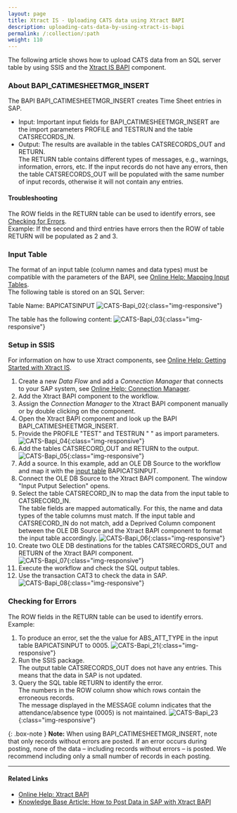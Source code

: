 ```yaml
---
layout: page
title: Xtract IS - Uploading CATS data using Xtract BAPI
description: uploading-cats-data-by-using-xtract-is-bapi
permalink: /:collection/:path
weight: 110
---
```


The following article shows how to upload CATS data from an SQL server table by using SSIS and the [Xtract IS BAPI](https://help.theobald-software.com/en/xtract-is/bapi) component.

### About BAPI_CATIMESHEETMGR_INSERT

The BAPI BAPI_CATIMESHEETMGR_INSERT creates Time Sheet entries in SAP.

- Input:
Important input fields for BAPI_CATIMESHEETMGR_INSERT are the import parameters PROFILE and TESTRUN and the table CATSRECORDS_IN. 
- Output:
The results are available in the tables CATSRECORDS_OUT and RETURN. <br>
The RETURN table contains different types of messages, e.g., warnings, information, errors, etc. 
If the input records do not have any errors, then the table CATSRECORDS_OUT will be populated with the same number of input records, otherwise it will not contain any entries. <br>

#### Troubleshooting
The ROW fields in the RETURN table can be used to identify errors, see [Checking for Errors](#checking-for-errors).<br>
Example: If the second and third entries have errors then the ROW of table RETURN will be populated as 2 and 3.

### Input Table

The format of an input table (column names and data types) must be compatible with the parameters of the BAPI, see [Online Help: Mapping Input Tables](https://help.theobald-software.com/en/xtract-is/bapi/parameters#mapping-input-tables).<br>
The following table is stored on an SQL Server:

Table Name: BAPICATSINPUT
![CATS-Bapi_02](/img/contents/xis/CATS-Bapi_02.png){:class="img-responsive"}

The table has the following content:
![CATS-Bapi_03](/img/contents/xis/CATS-Bapi_03.png){:class="img-responsive"}

### Setup in SSIS

For information on how to use Xtract components, see [Online Help: Getting Started with Xtract IS](https://help.theobald-software.com/en/xtract-is/getting-started).

1. Create a new *Data Flow* and add a *Connection Manager* that connects to your SAP system, see [Online Help: Connection Manager](https://help.theobald-software.com/en/xtract-is/sap-connection/the-connection-manager).
2. Add the Xtract BAPI component to the workflow.
3. Assign the *Connection Manager* to the Xtract BAPI component manually or by double clicking on the component.
4. Open the Xtract BAPI component and look up the BAPI BAPI_CATIMESHEETMGR_INSERT.
5. Provide the PROFILE "TEST" and TESTRUN " " as import parameters.<br>
![CATS-Bapi_04](/img/contents/xis/BAPI-CATS-Imports.png){:class="img-responsive"}
6. Add the tables CATSRECORD_OUT and RETURN to the output.<br>
![CATS-Bapi_05](/img/contents/xis/BAPI-CATS-Tables.png){:class="img-responsive"}
7. Add a source. In this example, add an OLE DB Source to the workflow and map it with the [input table](#input-table) BAPICATSINPUT.
8. Connect the OLE DB Source to the Xtract BAPI component. The window "Input Putput Selection" opens.
9. Select the table CATSRECORD_IN to map the data from the input table to CATSRECORD_IN.<br>
The table fields are mapped automatically. For this, the name and data types of the table columns must match.
If the input table and CATSRECORD_IN do not match, add a Deprived Column component between the OLE DB Source and the Xtract BAPI component to format the input table accordingly.
![CATS-Bapi_06](/img/contents/xis/BAPI-CATS-mapping.png){:class="img-responsive"}
10. Create two OLE DB destinations for the tables CATSRECORDS_OUT and RETURN of the Xtract BAPI component.<br>
![CATS-Bapi_07](/img/contents/xis/CATS-Bapi_04.png){:class="img-responsive"}
11. Execute the workflow and check the SQL output tables.
12. Use the transaction CAT3 to check the data in SAP. <br>
![CATS-Bapi_08](/img/contents/xis/CATS-Bapi_16.png){:class="img-responsive"}

### Checking for Errors

The ROW fields in the RETURN table can be used to identify errors. Example:<br>

1. To produce an error, set the the value for ABS_ATT_TYPE in the input table BAPICATSINPUT to 0005.
![CATS-Bapi_21](/img/contents/xis/CATS-Bapi_21.jpg){:class="img-responsive"}
2. Run the SSIS package.<br>
The output table CATSRECORDS_OUT does not have any entries. This means that the data in SAP is not updated.
3. Query the SQL table RETURN to identify the error.<br>
The numbers in the ROW column show which rows contain the erroneous records. <br>
The message displayed in the MESSAGE column indicates that the attendance/absence type (0005) is not maintained.
![CATS-Bapi_23](/img/contents/xis/CATS-Bapi_23.jpg){:class="img-responsive"}

{: .box-note }
**Note:** When using BAPI_CATIMESHEETMGR_INSERT, note that only records without errors are posted. 
If an error occurs during posting, none of the data – including records without errors – is posted. 
We recommend including only a small number of records in each posting.


***********

#### Related Links
- [Online Help: Xtract BAPI](https://help.theobald-software.com/en/xtract-is/bapi) 
- [Knowledge Base Article: How to Post Data in SAP with Xtract BAPI](./xtract-is-how-to-post-data-in-sap)
